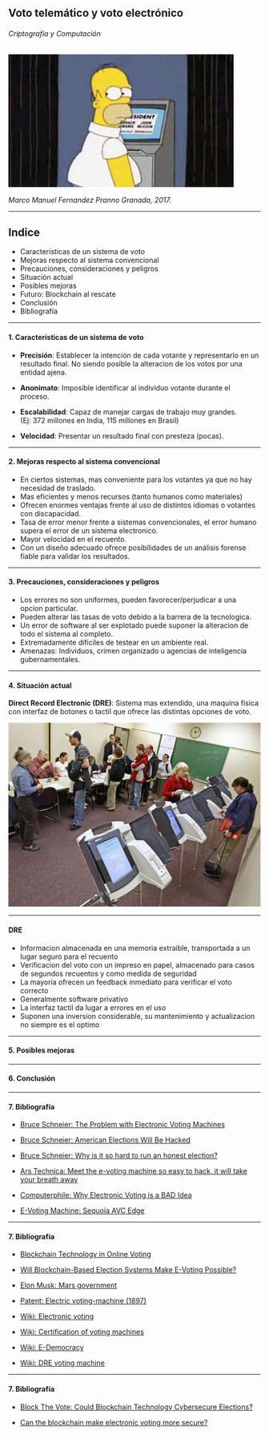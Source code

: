 <!-- $theme: gaia -->
<!-- $size: 16:9 -->

## Voto telemático y voto electrónico
###### Criptografía y Computación

![homer](images/homer.jpg)

*Marco Manuel Fernandez Pranno*
*Granada, 2017.*

---

## Indice

* Características de un sistema de voto
* Mejoras respecto al sistema convencional
* Precauciones, consideraciones y peligros
* Situación actual
* Posibles mejoras
* Futuro: Blockchain al rescate
* Conclusión
* Bibliografía

---

#### 1. Características de un sistema de voto

 - __Precisión__: Establecer la intención de cada votante y representarlo en un resultado final. No siendo posible la alteracion de los votos por una entidad ajena.
 
 - __Anonimato__: Imposible identificar al individuo votante durante el proceso. 
 - __Escalabilidad__: Capaz de manejar cargas de trabajo muy grandes.  
 (Ej: 372 millones en India, 115 millones en Brasil)
 - __Velocidad__: Presentar un resultado final con presteza (pocas).

---

#### 2. Mejoras respecto al sistema convencional

- En ciertos sistemas, mas conveniente para los votantes ya que no hay necesidad de traslado.  
- Mas eficientes y menos recursos (tanto humanos como materiales)
- Ofrecen enormes ventajas frente al uso de distintos idiomas o votantes con discapacidad.
- Tasa de error menor frente a sistemas convencionales, el error humano supera el error de un sistema electronico.
- Mayor velocidad en el recuento.
- Con un diseño adecuado ofrece posibilidades de un análisis forense fiable para validar los resultados.

---

#### 3. Precauciones, consideraciones y peligros

- Los errores no son uniformes, pueden favorecer/perjudicar a una opcion particular.
- Pueden alterar las tasas de voto debido a la barrera de la tecnologica. 
- Un error de software al ser explotado puede suponer la alteracion de todo el sistema al completo.
- Extremadamente dificiles de testear en un ambiente real.
- Amenazas: Individuos, crimen organizado u agencias de inteligencia gubernamentales.

---

#### 4. Situación actual

__Direct Record Electronic (DRE)__: Sistema mas extendido, una maquina fisica con interfaz de botones o tactil que ofrece las distintas opciones de voto.

![dre1](images/dre1.jpg) 

---

#### DRE
 
- Informacion almacenada en una memoria extraible, transportada a un lugar seguro para el recuento
- Verificacion del voto con un impreso en papel, almacenado para casos de segundos recuentos y como medida de seguridad
- La mayoria ofrecen un feedback inmediato para verificar el voto correcto
- Generalmente software privativo
- La interfaz tactil da lugar a errores en el uso
- Suponen una inversion considerable, su mantenimiento y actualizacion no siempre es el optimo

---

#### 5. Posibles mejoras

---

#### 6. Conclusión

---

#### 7. Bibliografía

- [Bruce Schneier: The Problem with Electronic Voting Machines](https://www.schneier.com/blog/archives/2004/11/the_problem_wit.html)

- [Bruce Schneier: American Elections Will Be Hacked](https://youtu.be/WU-Ibf-Fwj0)

- [Bruce Schneier: Why is it so hard to run an honest election?](https://www.schneier.com/blog/archives/2004/10/getting_out_the.html)

- [Ars Technica: Meet the e-voting machine so easy to hack, it will take your breath away](https://arstechnica.com/tech-policy/2015/04/meet-the-e-voting-machine-so-easy-to-hack-it-will-take-your-breath-away/)

- [Computerphile: Why Electronic Voting is a BAD Idea](https://www.youtube.com/watch?v=w3_0x6oaDmI)

- [E-Voting Machine: Sequoia AVC Edge](https://www.verifiedvoting.org/resources/voting-equipment/sequoia/avc-edge/)

---

#### 7. Bibliografía

- [Blockchain Technology in Online Voting
](https://followmyvote.com/online-voting-technology/blockchain-technology/)

- [Will Blockchain-Based Election Systems Make E-Voting Possible?](http://www.govtech.com/security/Will-Blockchain-Based-Election-Systems-Make-E-Voting-Possible.html)

- [Elon Musk: Mars government](https://www.recode.net/2016/6/3/11852148/elon-musk-mars-government-direct-democracy)

- [Patent: Electric voting-machine (1897)](https://www.google.com/patents/US616174)

- [Wiki: Electronic voting](https://en.wikipedia.org/wiki/Electronic_voting)

- [Wiki: Certification of voting machines](https://en.wikipedia.org/wiki/Certification_of_voting_machines)

- [Wiki: E-Democracy](https://en.wikipedia.org/wiki/E-democracy)

- [Wiki: DRE voting machine](https://en.wikipedia.org/wiki/DRE_voting_machine)


--- 

#### 7. Bibliografía

- [Block The Vote: Could Blockchain Technology Cybersecure Elections?](https://www.forbes.com/sites/realspin/2016/08/30/block-the-vote-could-blockchain-technology-cybersecure-elections/#3bcff0b32ab3)

- [Can the blockchain make electronic voting more secure?
](https://www.quora.com/Can-the-blockchain-make-electronic-voting-more-secure)